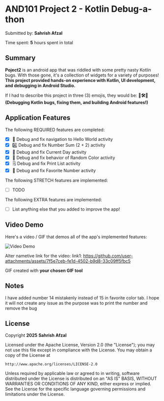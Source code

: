 <!-- (This is a comment) INSTRUCTIONS: Go through this page and fill out any **bolded** entries with their correct values.-->

# AND101 Project 2 - Kotlin Debug-a-thon

Submitted by: **Sahrish Afzal**

Time spent: **5** hours spent in total

## Summary

**Poject2** is an android app that was riddled with some pretty nasty Kotlin bugs.  With those gone, it's a collection of widgets for a variety of purposes! 
**This project provided hands-on experience with Kotlin, UI development, and debugging in Android Studio.**

If I had to describe this project in three (3) emojis, they would be: **🐞🛠️📱
(Debugging Kotlin bugs, fixing them, and building Android features!)**


## Application Features

<!-- (This is a comment) Please be sure to change the [ ] to [x] for any features you completed.  If a feature is not checked [x], you might miss the points for that item! -->

The following REQUIRED features are completed:

- [X] 👋 Debug and fix navigation to Hello World activity
- [X] 4️⃣ Debug and fix Number Sum (2 + 2) activity
- [X] 📅 Debug and fix Current Day activity 
- [X] 🌈 Debug and fix behavior of Random Color activity
- [X] 🗒️ Debug and fix Print List activity
- [X] 💯 Debug and fix Favorite Number activity

The following STRETCH features are implemented:

- [ ] TODO

The following EXTRA features are implemented:

- [ ] List anything else that you added to improve the app!

## Video Demo

Here's a video / GIF that demos all of the app's implemented features:

<img src='https://github.com/user-attachments/assets/7f5e7ceb-fe1d-4502-b9d8-33c09ff5fbc5' title='Video Demo' width='' alt='Video Demo' />

Alter nametive link for the video:
link1:
https://github.com/user-attachments/assets/7f5e7ceb-fe1d-4502-b9d8-33c09ff5fbc5


GIF created with **your chosen GIF tool**

<!-- Recommended tools:
- [Kap](https://getkap.co/) for macOS
- [ScreenToGif](https://www.screentogif.com/) for Windows
- [peek](https://github.com/phw/peek) for Linux. -->

## Notes
I have added  number 14 mistakenly instead of 15 in favorite color tab. I hope it will not create any issue as the purpose was to print the number and remove the bug

## License

Copyright **2025** **Sahrish Afzal**

Licensed under the Apache License, Version 2.0 (the "License");
you may not use this file except in compliance with the License.
You may obtain a copy of the License at

    http://www.apache.org/licenses/LICENSE-2.0

Unless required by applicable law or agreed to in writing, software
distributed under the License is distributed on an "AS IS" BASIS,
WITHOUT WARRANTIES OR CONDITIONS OF ANY KIND, either express or implied.
See the License for the specific language governing permissions and
limitations under the License.
